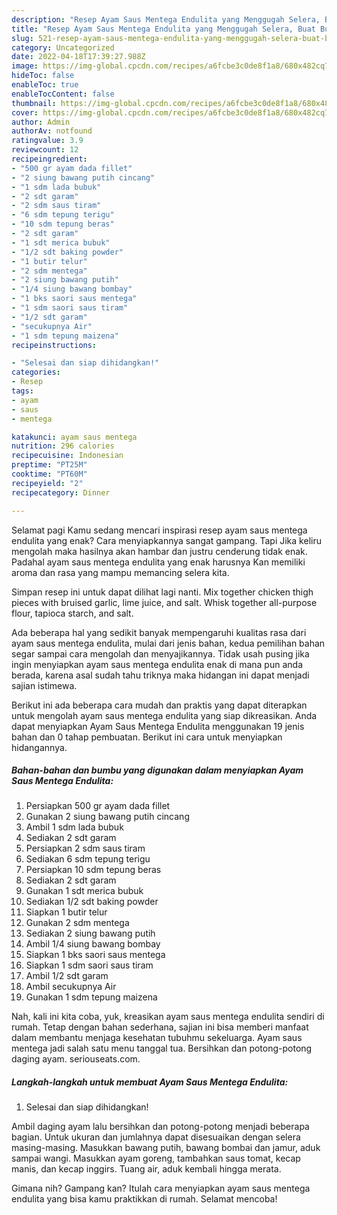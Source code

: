 ```yaml
---
description: "Resep Ayam Saus Mentega Endulita yang Menggugah Selera, Buat Buka Puasa}"
title: "Resep Ayam Saus Mentega Endulita yang Menggugah Selera, Buat Buka Puasa}"
slug: 521-resep-ayam-saus-mentega-endulita-yang-menggugah-selera-buat-buka-puasa
category: Uncategorized
date: 2022-04-18T17:39:27.988Z
image: https://img-global.cpcdn.com/recipes/a6fcbe3c0de8f1a8/680x482cq70/ayam-saus-mentega-endulita-foto-resep-utama.jpg
hideToc: false
enableToc: true
enableTocContent: false
thumbnail: https://img-global.cpcdn.com/recipes/a6fcbe3c0de8f1a8/680x482cq70/ayam-saus-mentega-endulita-foto-resep-utama.jpg
cover: https://img-global.cpcdn.com/recipes/a6fcbe3c0de8f1a8/680x482cq70/ayam-saus-mentega-endulita-foto-resep-utama.jpg
author: Admin
authorAv: notfound
ratingvalue: 3.9
reviewcount: 12
recipeingredient:
- "500 gr ayam dada fillet"
- "2 siung bawang putih cincang"
- "1 sdm lada bubuk"
- "2 sdt garam"
- "2 sdm saus tiram"
- "6 sdm tepung terigu"
- "10 sdm tepung beras"
- "2 sdt garam"
- "1 sdt merica bubuk"
- "1/2 sdt baking powder"
- "1 butir telur"
- "2 sdm mentega"
- "2 siung bawang putih"
- "1/4 siung bawang bombay"
- "1 bks saori saus mentega"
- "1 sdm saori saus tiram"
- "1/2 sdt garam"
- "secukupnya Air"
- "1 sdm tepung maizena"
recipeinstructions:

- "Selesai dan siap dihidangkan!"
categories:
- Resep
tags:
- ayam
- saus
- mentega

katakunci: ayam saus mentega 
nutrition: 296 calories
recipecuisine: Indonesian
preptime: "PT25M"
cooktime: "PT60M"
recipeyield: "2"
recipecategory: Dinner

---
```



Selamat pagi Kamu sedang mencari inspirasi resep ayam saus mentega endulita yang enak? Cara menyiapkannya sangat gampang. Tapi Jika keliru mengolah maka hasilnya akan hambar dan justru cenderung tidak enak. Padahal ayam saus mentega endulita yang enak harusnya Kan memiliki aroma dan rasa yang mampu memancing selera kita.


Simpan resep ini untuk dapat dilihat lagi nanti. Mix together chicken thigh pieces with bruised garlic, lime juice, and salt. Whisk together all-purpose flour, tapioca starch, and salt.

Ada beberapa hal yang sedikit banyak mempengaruhi kualitas rasa dari ayam saus mentega endulita, mulai dari jenis bahan, kedua pemilihan bahan segar sampai cara mengolah dan menyajikannya. Tidak usah pusing jika ingin menyiapkan ayam saus mentega endulita enak di mana pun anda berada, karena asal sudah tahu triknya maka hidangan ini dapat menjadi sajian istimewa.


Berikut ini ada beberapa cara mudah dan praktis yang dapat diterapkan untuk mengolah ayam saus mentega endulita yang siap dikreasikan. Anda dapat menyiapkan Ayam Saus Mentega Endulita menggunakan 19 jenis bahan dan 0 tahap pembuatan. Berikut ini cara untuk menyiapkan hidangannya.

<!--inarticleads1-->

##### Bahan-bahan dan bumbu yang digunakan dalam menyiapkan Ayam Saus Mentega Endulita:

1. Persiapkan 500 gr ayam dada fillet
1. Gunakan 2 siung bawang putih cincang
1. Ambil 1 sdm lada bubuk
1. Sediakan 2 sdt garam
1. Persiapkan 2 sdm saus tiram
1. Sediakan 6 sdm tepung terigu
1. Persiapkan 10 sdm tepung beras
1. Sediakan 2 sdt garam
1. Gunakan 1 sdt merica bubuk
1. Sediakan 1/2 sdt baking powder
1. Siapkan 1 butir telur
1. Gunakan 2 sdm mentega
1. Sediakan 2 siung bawang putih
1. Ambil 1/4 siung bawang bombay
1. Siapkan 1 bks saori saus mentega
1. Siapkan 1 sdm saori saus tiram
1. Ambil 1/2 sdt garam
1. Ambil secukupnya Air
1. Gunakan 1 sdm tepung maizena


Nah, kali ini kita coba, yuk, kreasikan ayam saus mentega endulita sendiri di rumah. Tetap dengan bahan sederhana, sajian ini bisa memberi manfaat dalam membantu menjaga kesehatan tubuhmu sekeluarga. Ayam saus mentega jadi salah satu menu tanggal tua. Bersihkan dan potong-potong daging ayam. seriouseats.com. 

<!--inarticleads2-->

##### Langkah-langkah untuk membuat Ayam Saus Mentega Endulita:


1. Selesai dan siap dihidangkan!

Ambil daging ayam lalu bersihkan dan potong-potong menjadi beberapa bagian. Untuk ukuran dan jumlahnya dapat disesuaikan dengan selera masing-masing. Masukkan bawang putih, bawang bombai dan jamur, aduk sampai wangi. Masukkan ayam goreng, tambahkan saus tomat, kecap manis, dan kecap inggirs. Tuang air, aduk kembali hingga merata. 

Gimana nih? Gampang kan? Itulah cara menyiapkan ayam saus mentega endulita yang bisa kamu praktikkan di rumah. Selamat mencoba!
